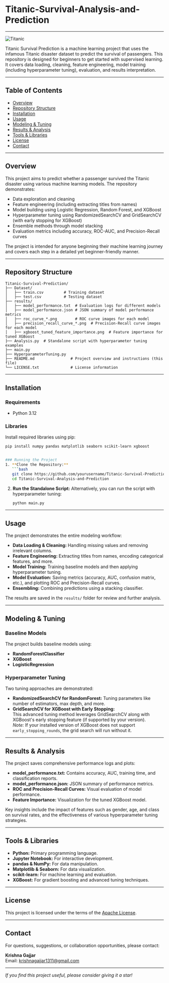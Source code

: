 # Titanic-Survival-Analysis-and-Prediction

---


![Titanic](https://i.pinimg.com/564x/98/73/c6/9873c68f08671ca72aece2d1ceb6b93b.jpg)

Titanic Survival Prediction is a machine learning project that uses the infamous Titanic disaster dataset to predict the survival of passengers. This repository is designed for beginners to get started with supervised learning. It covers data loading, cleaning, feature engineering, model training (including hyperparameter tuning), evaluation, and results interpretation.

---

## Table of Contents

- [Overview](#overview)
- [Repository Structure](#repository-structure)
- [Installation](#installation)
- [Usage](#usage)
- [Modeling & Tuning](#modeling--tuning)
- [Results & Analysis](#results--analysis)
- [Tools & Libraries](#tools--libraries)
- [License](#license)
- [Contact](#contact)

---

## Overview

This project aims to predict whether a passenger survived the Titanic disaster using various machine learning models. The repository demonstrates:
- Data exploration and cleaning
- Feature engineering (including extracting titles from names)
- Model building using Logistic Regression, Random Forest, and XGBoost
- Hyperparameter tuning using RandomizedSearchCV and GridSearchCV (with early stopping for XGBoost)
- Ensemble methods through model stacking
- Evaluation metrics including accuracy, ROC-AUC, and Precision-Recall curves

The project is intended for anyone beginning their machine learning journey and covers each step in a detailed yet beginner-friendly manner.

---

## Repository Structure

```
Titanic-Survival-Prediction/
├── Dataset/
│   ├── train.csv         # Training dataset
│   ├── test.csv          # Testing dataset
├── results/
│   ├── model_performance.txt  # Evaluation logs for different models
│   ├── model_performance.json # JSON summary of model performance metrics
│   ├── roc_curve_*.png        # ROC curve images for each model
│   ├── precision_recall_curve_*.png  # Precision-Recall curve images for each model
│   ├── xgboost_tuned_feature_importance.png  # Feature importance for tuned XGBoost
├── Analysis.py  # Standalone script with hyperparameter tuning examples
├── main.py
├── HyperparameterTuning.py
├── README.md                # Project overview and instructions (this file)
└── LICENSE.txt              # License information
```

---

## Installation

### Requirements
- Python 3.12

### Libraries
Install required libraries using pip:
```bash
pip install numpy pandas matplotlib seaborn scikit-learn xgboost 


### Running the Project
1. **Clone the Repository:**
   ```bash
   git clone https://github.com/yourusername/Titanic-Survival-Prediction.git](https://github.com/KrishnaGajjar13/Titanic-Survival-Analysis-and-Prediction.git
   cd Titanic-Survival-Analysis-and-Prediction
   ```
2. **Run the Standalone Script:**
   Alternatively, you can run the script with hyperparameter tuning:
   ```bash
   python main.py
   ```

---

## Usage

The project demonstrates the entire modeling workflow:
- **Data Loading & Cleaning:** Handling missing values and removing irrelevant columns.
- **Feature Engineering:** Extracting titles from names, encoding categorical features, and more.
- **Model Training:** Training baseline models and then applying hyperparameter tuning.
- **Model Evaluation:** Saving metrics (accuracy, AUC, confusion matrix, etc.), and plotting ROC and Precision-Recall curves.
- **Ensembling:** Combining predictions using a stacking classifier.

The results are saved in the `results/` folder for review and further analysis.

---

## Modeling & Tuning

### Baseline Models
The project builds baseline models using:
- **RandomForestClassifier**
- **XGBoost**
- **LogisticRegression**

### Hyperparameter Tuning
Two tuning approaches are demonstrated:
- **RandomizedSearchCV for RandomForest:** Tuning parameters like number of estimators, max depth, and more.
- **GridSearchCV for XGBoost with Early Stopping:**  
  This advanced tuning method leverages GridSearchCV along with XGBoost's early stopping feature (if supported by your version).  
  _Note:_ If your installed version of XGBoost does not support `early_stopping_rounds`, the grid search will run without it.

---

## Results & Analysis

The project saves comprehensive performance logs and plots:
- **model_performance.txt:** Contains accuracy, AUC, training time, and classification reports.
- **model_performance.json:** JSON summary of performance metrics.
- **ROC and Precision-Recall Curves:** Visual evaluation of model performance.
- **Feature Importance:** Visualization for the tuned XGBoost model.

Key insights include the impact of features such as gender, age, and class on survival rates, and the effectiveness of various hyperparameter tuning strategies.

---

## Tools & Libraries

- **Python:** Primary programming language.
- **Jupyter Notebook:** For interactive development.
- **pandas & NumPy:** For data manipulation.
- **Matplotlib & Seaborn:** For data visualization.
- **scikit-learn:** For machine learning and evaluation.
- **XGBoost:** For gradient boosting and advanced tuning techniques.

---

## License

This project is licensed under the terms of the [Apache License](LICENSE.txt).

---

## Contact

For questions, suggestions, or collaboration opportunities, please contact:

**Krishna Gajjar**  
Email: [krishnagajjar1311@gmail.com](mailto:krishnagajjar1311@gmail.com)

---

_If you find this project useful, please consider giving it a star!_
